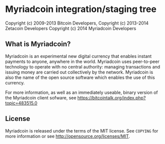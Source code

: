 Myriadcoin integration/staging tree
===================================

Copyright (c) 2009-2013 Bitcoin Developers,
Copyright (c) 2013-2014 Zetacoin Developers
Copyright (c) 2014 Myriadcoin Developers

What is Myriadcoin?
------------------

Myriadcoin is an experimental new digital currency that enables instant payments to
anyone, anywhere in the world. Myriadcoin uses peer-to-peer technology to operate
with no central authority: managing transactions and issuing money are carried
out collectively by the network. Myriadcoin is also the name of the open source
software which enables the use of this currency.

For more information, as well as an immediately useable, binary version of
the Myriadcoin client sofware, see https://bitcointalk.org/index.php?topic=483515.0

License
-------

Myriadcoin is released under the terms of the MIT license. See `COPYING` for more
information or see http://opensource.org/licenses/MIT.
